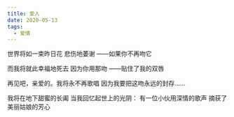 ```yaml
---
title: 爱人
date: 2020-05-13
tags:
  - 爱情
---
```


世界将如一束昨日花
悲伤地萎谢
——如果你不再吻它
<!--more-->
而我将就此幸福地死去
因为你用那吻
——贴住了我的双唇

再见吧，亲爱的。我将永不再歌唱
因为我要把这吻永远的封存……

我将在地下甜蜜的长阖
当我回忆起世上的光阴：
有一位小伙用深情的歌声
摘获了美丽姑娘的芳心
